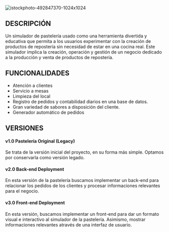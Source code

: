 ![istockphoto-492847370-1024x1024](https://github.com/LittleMari/Mari_Bakery/assets/134427300/6be29d33-7b0c-42f1-9b7e-2a2521909f2f)

## DESCRIPCIÓN
Un simulador de pastelería usado como una herramienta divertida y educativa que permita a los usuarios experimentar con la creación de productos de repostería sin necesidad de estar en una cocina real. Este simulador implica la creación, operación y gestión de un negocio dedicado a la producción y venta de productos de repostería. 

## FUNCIONALIDADES
- Atención a clientes
- Servicio a mesas
- Limpieza del local
- Registro de pedidos y contabilidad diarios en una base de datos.
- Gran variedad de sabores a disposición del cliente.
- Generador automático de pedidos

## VERSIONES

#### v1.0 Pastelería Original (Legacy)

Se trata de la versión inicial del proyecto, en su forma más simple. Optamos por conservarla como versión legado. 

#### v2.0 Back-end Deployment 

En esta versión de la pastelería buscamos implementar un back-end para relacionar los pedidos de los clientes y procesar informaciones relevantes para el negocio. 

#### v3.0 Front-end Deployment

En esta versión, buscamos implementar un front-end para dar un formato visual e interactivo al simulador de la pastelería. Asimismo, mostrar informaciones relevantes através de una interfaz de usuario.  

